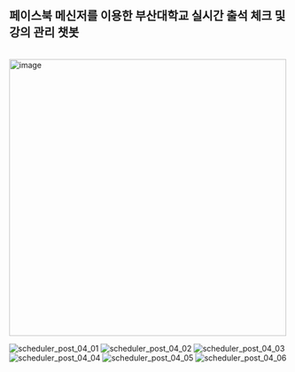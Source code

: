 ## 페이스북 메신저를 이용한 부산대학교 실시간 출석 체크 및 강의 관리 챗봇
</br>
<img width="500" alt="image" src="https://user-images.githubusercontent.com/41365432/216915006-49c6170e-1e0e-4a6a-85bb-b54ddea40f8d.jpg">

![scheduler_post_04_01](https://user-images.githubusercontent.com/41365432/216915079-01569fb1-c0df-41a5-b526-5a1d41855dab.jpg)
![scheduler_post_04_02](https://user-images.githubusercontent.com/41365432/216915094-20c688c7-e5f4-4275-b3cc-808f1c540daf.jpg)
![scheduler_post_04_03](https://user-images.githubusercontent.com/41365432/216915111-4ea16e0b-2897-42ad-816a-f2401a8ae061.jpg)
![scheduler_post_04_04](https://user-images.githubusercontent.com/41365432/216915123-d7053d93-54dd-4620-b822-aa0b7d7d704f.jpg)
![scheduler_post_04_05](https://user-images.githubusercontent.com/41365432/216915135-9a04ff34-fc75-4d3a-bfae-2e8e83650c26.jpg)
![scheduler_post_04_06](https://user-images.githubusercontent.com/41365432/216915142-59b148c3-3f44-4408-9459-9021913ee802.jpg)
